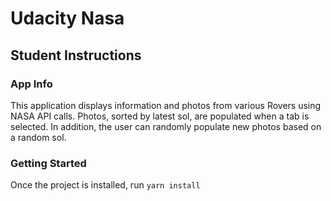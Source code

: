 # Udacity Nasa

## Student Instructions

### App Info

This application displays information and photos from various Rovers using NASA API calls. Photos, sorted by latest sol, are populated when a tab is selected. In addition, the user can randomly populate new photos based on a random sol.

### Getting Started

Once the project is installed, run ```yarn install``` 

